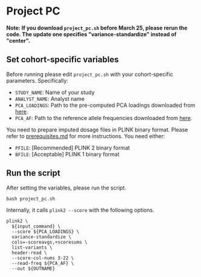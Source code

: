 # Project PC

**Note: If you download `project_pc.sh` before March 25, please rerun the code. The update one specifies "variance-standardize" instead of "center".**

## Set cohort-specific variables
Before running please edit `project_pc.sh` with your cohort-specific parameters. Specifically:
* `STUDY_NAME`: Name of your study
* `ANALYST_NAME`: Analyst name
* `PCA_LOADINGS`: Path to the pre-computed PCA loadings downloaded from [here](prerequisites.md#download-the-pre-computed-pca-loadings-and-reference-allele-frequencies).
* `PCA_AF`: Path to the reference allele frequencies downloaded from [here](prerequisites.md#download-the-pre-computed-pca-loadings-and-reference-allele-frequencies).

You need to prepare imputed dosage files in PLINK binary format. Please refer to [prerequisites.md](prerequisites.md) for more instructions. You need either:
* `PFILE`: [Recommended] PLINK 2 binary format
* `BFILE`: [Acceptable] PLINK 1 binary format

## Run the script
After setting the variables, please run the script.
```
bash project_pc.sh
```

Internally, it calls `plink2 --score` with the following options.
```
plink2 \
  ${input_command} \
  --score ${PCA_LOADINGS} \
  variance-standardize \
  cols=-scoreavgs,+scoresums \
  list-variants \
  header-read \
  --score-col-nums 3-22 \
  --read-freq ${PCA_AF} \
  --out ${OUTNAME}
```

